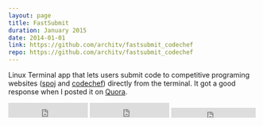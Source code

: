 ```yaml
---
layout: page
title: FastSubmit
duration: January 2015
date: 2014-01-01
link: https://github.com/architv/fastsubmit_codechef
repo: https://github.com/architv/fastsubmit_codechef
---
```


Linux Terminal app that lets users submit code to competitive programing websites ([spoj](http://spoj.com) and [codechef](https://codechef.com)) directly from the terminal. It got a good response when I posted it on [Quora](http://www.quora.com/What-are-the-best-Python-scripts-youve-ever-written/answer/Archit-Verma-1).
<p>
	<iframe src="https://ghbtns.com/github-btn.html?user=architv&repo=fastsubmit_codechef&type=star&count=true" frameborder="0" scrolling="0" width="160px" height="30px"></iframe>
	<iframe src="https://ghbtns.com/github-btn.html?user=architv&repo=fastsubmit_codechef&type=watch&count=true&v=2" frameborder="0" scrolling="0" width="160px" height="30px"></iframe>
	<iframe src="https://ghbtns.com/github-btn.html?user=architv&repo=fastsubmit_codechef&type=fork&count=true" frameborder="0" scrolling="0" width="170px" height="20px"></iframe>
</p>